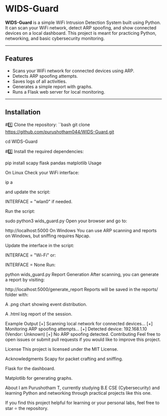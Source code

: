 # WIDS-Guard

**WIDS-Guard** is a simple WiFi Intrusion Detection System built using Python. It can scan your WiFi network, detect ARP spoofing, and show connected devices on a local dashboard. This project is meant for practicing Python, networking, and basic cybersecurity monitoring.

---

## Features

- Scans your WiFi network for connected devices using ARP.
- Detects ARP spoofing attempts.
- Saves logs of all activities.
- Generates a simple report with graphs.
- Runs a Flask web server for local monitoring.

---

## Installation

#1️⃣ Clone the repository:
``bash
git clone https://github.com/purushotham044/WIDS-Guard.git

cd WIDS-Guard

#2️⃣ Install the required dependencies:

pip install scapy flask pandas matplotlib
Usage

On Linux
Check your WiFi interface:

ip a

and update the script:

INTERFACE = "wlan0"
if needed.


Run the script:

sudo python3 wids_guard.py
Open your browser and go to:

http://localhost:5000
On Windows
You can use ARP scanning and reports on Windows, but sniffing requires Npcap.

Update the interface in the script:

INTERFACE = "Wi-Fi"
or:

INTERFACE = None
Run:

python wids_guard.py
Report Generation
After scanning, you can generate a report by visiting:

http://localhost:5000/generate_report
Reports will be saved in the reports/ folder with:

A .png chart showing event distribution.

A .html log report of the session.

Example Output
[+] Scanning local network for connected devices...
[+] Monitoring ARP spoofing attempts...
[+] Detected device: 192.168.1.10 (Vendor: Unknown)
[+] No ARP spoofing detected.
Contributing
Feel free to open issues or submit pull requests if you would like to improve this project.

License
This project is licensed under the MIT License.

Acknowledgments
Scapy for packet crafting and sniffing.

Flask for the dashboard.

Matplotlib for generating graphs.

About
I am Purushotham T, currently studying B.E CSE (Cybersecurity) and learning Python and networking through practical projects like this one.

If you find this project helpful for learning or your personal labs, feel free to star ⭐ the repository.

